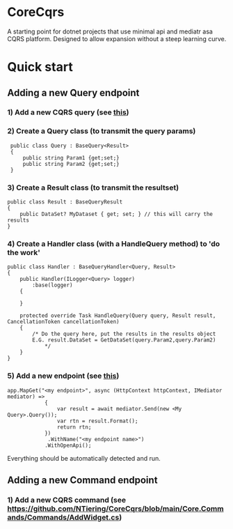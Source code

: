 
# CoreCqrs

A starting point for dotnet projects that use minimal api and mediatr asa CQRS platform. Designed to allow expansion without a steep learning curve.

# Quick start

## Adding a new Query endpoint 

### 1) Add a new CQRS query (see [this](https://github.com/NTiering/CoreCqrs/blob/main/Core.Queries/Queries/GetWidget.cs))

### 2) Create a Query class (to transmit the query params) 
```
 public class Query : BaseQuery<Result>
 { 
     public string Param1 {get;set;}
     public string Param2 {get;set;}
 }
```
### 3) Create a Result class (to transmit the resultset)
```
public class Result : BaseQueryResult
{
    public DataSet? MyDataset { get; set; } // this will carry the results
}
```
### 4) Create a Handler class (with a HandleQuery method) to 'do the work'
```
public class Handler : BaseQueryHandler<Query, Result>
{
    public Handler(ILogger<Query> logger)
        :base(logger) 
    {
        
    }

    protected override Task HandleQuery(Query query, Result result, CancellationToken cancellationToken)
    {
        /* Do the query here, put the results in the results object 
        E.G. result.DataSet = GetDataSet(query.Param2,query.Param2)
            */
    }
}
```
### 5) Add a new endpoint (see [this](https://github.com/NTiering/CoreCqrs/blob/main/Core/Endpoints.cs)) 

```
app.MapGet("<my endpoint>", async (HttpContext httpContext, IMediator mediator) =>
            {
                var result = await mediator.Send(new <My Query>.Query());
                var rtn = result.Format();
                return rtn;
            })
             .WithName("<my endpoint name>")
            .WithOpenApi();
```

Everything should be automatically detected and run.


## Adding a new Command endpoint 

### 1) Add a new CQRS command (see https://github.com/NTiering/CoreCqrs/blob/main/Core.Commands/Commands/AddWidget.cs)
